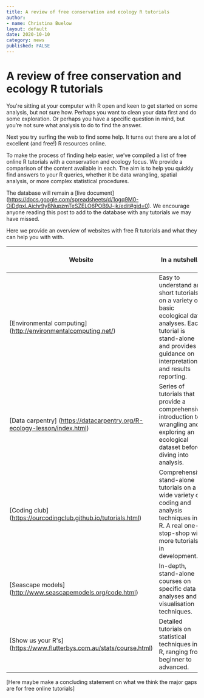 ```yaml
---
title: A review of free conservation and ecology R tutorials
author:
- name: Christina Buelow
layout: default
date: 2020-10-10
category: news
published: FALSE
---
```


# A review of free conservation and ecology R tutorials

You're sitting at your computer with R open and keen to get started on some analysis, but not sure how. Perhaps you want to clean your data first and do some exploration. Or perhaps you have a specific question in mind, but you’re not sure what analysis to do to find the answer.  

Next you try surfing the web to find some help. It turns out there are a lot of excellent (and free!) R resources online.  

To make the process of finding help easier, we’ve compiled a list of free online R tutorials with a conservation and ecology focus. We provide a comparison of the content available in each. The aim is to help you quickly find answers to your R queries, whether it be data wrangling, spatial analysis, or more complex statistical procedures.

The database will remain a [live document] (https://docs.google.com/spreadsheets/d/1ogq9M0-OiDdgxLAichr9yBNupzmTeSZELO6POB9J-jk/edit#gid=0). We encourage anyone reading this post to add to the database with any tutorials we may have missed.  

Here we provide an overview of websites with free R tutorials and what they can help you with with.

| Website  | In a nutshell... | Target audience | R installation |	Data wrangling |	Advanced coding |	Graphics | Shiny apps |	SQL	| Maps |	Ordination |	Linear models	| Generalised linear models |	Generalised additive models |	Mixed models	| Categorical data analysis	| Power analysis	| Meta analysis	| Time series |	Spatial modelling |	Bayesian |	Machine learning
| --- | --- | --- |--- |--- |--- |--- |--- |--- |--- |--- |--- |--- |--- |--- |--- |--- |--- |--- |--- |--- |--- |
| [Environmental computing] (http://environmentalcomputing.net/)| Easy to understand and short tutorials on a variety of basic ecological data analyses. Each tutorial is stand-alone and provides guidance on interpretation and results reporting. | Beginner |:white_check_mark:|:white_check_mark:|:white_check_mark:|:white_check_mark:|||:white_check_mark: (Out of date)|:white_check_mark:|:white_check_mark:|:white_check_mark:|:white_check_mark:|:white_check_mark:|:white_check_mark:|:white_check_mark:|:white_check_mark:|:white_check_mark:||||
| [Data carpentry] (https://datacarpentry.org/R-ecology-lesson/index.html)| Series of tutorials that provide a comprehensive introduction to wrangling and exploring an ecological dataset before diving into analysis. |Beginner|:white_check_mark:|:white_check_mark:||:white_check_mark:||:white_check_mark:||||||||||||||
| [Coding club] (https://ourcodingclub.github.io/tutorials.html) | Comprehensive stand-alone tutorials on a wide variety of coding and analysis techniques in R. A real one-stop-shop with more tutorials in development. |Beginner to advanced |:white_check_mark:|:white_check_mark:|:white_check_mark:|:white_check_mark:|:white_check_mark:||:white_check_mark:|:white_check_mark:|:white_check_mark:|:white_check_mark:||:white_check_mark:|||:white_check_mark:|:white_check_mark:|:white_check_mark:|:white_check_mark:|:white_check_mark:|
| [Seascape models] (http://www.seascapemodels.org/code.html)| In-depth, stand-alone courses on specific data analyses and visualisation techniques. |Beginner to intermediate|:white_check_mark:|:white_check_mark:||:white_check_mark:|||:white_check_mark:||:white_check_mark:|:white_check_mark:|:white_check_mark:||||||:white_check_mark:|||
| [Show us your R's] (https://www.flutterbys.com.au/stats/course.html) | Detailed tutorials on statistical techniques in R, ranging from beginner to advanced. |Beginner to advanced|:white_check_mark:|:white_check_mark:|:white_check_mark:|:white_check_mark:|||:white_check_mark: (Out of date)|:white_check_mark:|:white_check_mark:|:white_check_mark:|:white_check_mark:|:white_check_mark:|:white_check_mark:|:white_check_mark:|:white_check_mark:|:white_check_mark:|:white_check_mark:|:white_check_mark:||

[Here maybe make a concluding statement on what we think the major gaps are for free online tutorials]
